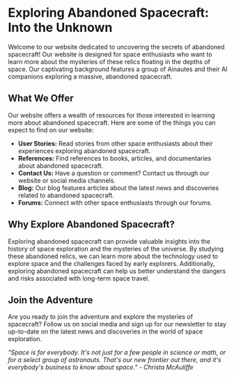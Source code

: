 <!--font:Montserrat-->

# Exploring Abandoned Spacecraft: Into the Unknown

Welcome to our website dedicated to uncovering the secrets of abandoned spacecraft! Our website is designed for space enthusiasts who want to learn more about the mysteries of these relics floating in the depths of space. Our captivating background features a group of Ainautes and their AI companions exploring a massive, abandoned spacecraft.

## What We Offer
Our website offers a wealth of resources for those interested in learning more about abandoned spacecraft. Here are some of the things you can expect to find on our website:

- **User Stories:** Read stories from other space enthusiasts about their experiences exploring abandoned spacecraft.
- **References:** Find references to books, articles, and documentaries about abandoned spacecraft.
- **Contact Us:** Have a question or comment? Contact us through our website or social media channels.
- **Blog:** Our blog features articles about the latest news and discoveries related to abandoned spacecraft.
- **Forums:** Connect with other space enthusiasts through our forums.

## Why Explore Abandoned Spacecraft?
Exploring abandoned spacecraft can provide valuable insights into the history of space exploration and the mysteries of the universe. By studying these abandoned relics, we can learn more about the technology used to explore space and the challenges faced by early explorers. Additionally, exploring abandoned spacecraft can help us better understand the dangers and risks associated with long-term space travel.

## Join the Adventure
Are you ready to join the adventure and explore the mysteries of spacecraft? Follow us on social media and sign up for our newsletter to stay up-to-date on the latest news and discoveries in the world of space exploration. 

_"Space is for everybody. It's not just for a few people in science or math, or for a select group of astronauts. That's our new frontier out there, and it's everybody's business to know about space." - Christa McAuliffe_

<!--

Write me content for website with wallpaper which alt text is:

"A group of Ainautes and their AI companions exploring a massive, abandoned spacecraft floating in the depths of space."

The name/title of the page should not be 1:1 copy of the alt text but rather a real content of the website which is using this wallpaper.

- Use markdown format 
- Start with heading
- Heading should be short and concise
- The content should look like a real website 
- The website should not be about the wallpaper, wallpaper is just a related background
- Heading should be contain work "wallpaper" or "background"
- Include real sections like references, contact, user stories, etc. use things relevant to the page purpose.
- Feel free to use structure like headings, bullets, numbering, blockquotes, paragraphs, horizontal lines, etc.
- You can use formatting like bold or _italic_
- You can include UTF-8 emojis
- Links should be only #hash anchors (and you can refer to the document itself)
- Do not include images


---


# Exploring the Mysteries of Spacecraft: A Wallpaper Background for Your Adventure

Welcome to our website dedicated to exploring the mysteries of spacecraft! Our website is designed for space enthusiasts who want to learn more about abandoned spacecraft floating in the depths of space. Our wallpaper background features a group of Ainautes and their AI companions exploring a massive, abandoned spacecraft. 

## What We Offer
Our website offers a variety of resources for those interested in learning more about abandoned spacecraft. Here are some of the things you can expect to find on our website:

- **User Stories:** Read stories from other space enthusiasts about their experiences exploring abandoned spacecraft.
- **References:** Find references to books, articles, and documentaries about abandoned spacecraft.
- **Contact Us:** Have a question or comment? Contact us through our website or social media channels.
- **Blog:** Our blog features articles about the latest news and discoveries related to abandoned spacecraft.
- **Forums:** Connect with other space enthusiasts through our forums.

## Why Explore Abandoned Spacecraft?
Exploring abandoned spacecraft can provide valuable insights into the history of space exploration and the mysteries of the universe. By studying these abandoned relics, we can learn more about the technology used to explore space and the challenges faced by early explorers. Additionally, exploring abandoned spacecraft can help us better understand the dangers and risks associated with long-term space travel.

## Join the Adventure
Are you ready to join the adventure and explore the mysteries of spacecraft? Follow us on social media and sign up for our newsletter to stay up-to-date on the latest news and discoveries in the world of space exploration. 

_"Space is for everybody. It's not just for a few people in science or math, or for a select group of astronauts. That's our new frontier out there, and it's everybody's business to know about space." - Christa McAuliffe_


---


Heading should not include word "wallpaper". The website should not be about the wallpaper itself, wallpaper is just a related background, rewrite whole content.


---


# Uncovering the Secrets of Abandoned Spacecraft: A Journey into the Unknown

Welcome to our website dedicated to uncovering the secrets of abandoned spacecraft! Our website is designed for space enthusiasts who want to learn more about the mysteries of these relics floating in the depths of space. Our captivating background features a group of Ainautes and their AI companions exploring a massive, abandoned spacecraft.

## What We Offer
Our website offers a wealth of resources for those interested in learning more about abandoned spacecraft. Here are some of the things you can expect to find on our website:

- **User Stories:** Read stories from other space enthusiasts about their experiences exploring abandoned spacecraft.
- **References:** Find references to books, articles, and documentaries about abandoned spacecraft.
- **Contact Us:** Have a question or comment? Contact us through our website or social media channels.
- **Blog:** Our blog features articles about the latest news and discoveries related to abandoned spacecraft.
- **Forums:** Connect with other space enthusiasts through our forums.

## Why Explore Abandoned Spacecraft?
Exploring abandoned spacecraft can provide valuable insights into the history of space exploration and the mysteries of the universe. By studying these abandoned relics, we can learn more about the technology used to explore space and the challenges faced by early explorers. Additionally, exploring abandoned spacecraft can help us better understand the dangers and risks associated with long-term space travel.

## Join the Adventure
Are you ready to join the adventure and explore the mysteries of spacecraft? Follow us on social media and sign up for our newsletter to stay up-to-date on the latest news and discoveries in the world of space exploration. 

_"Space is for everybody. It's not just for a few people in science or math, or for a select group of astronauts. That's our new frontier out there, and it's everybody's business to know about space." - Christa McAuliffe_


---


Write me a Google font which is best fitting for the website.

Pick from the list:
- Barlow Condensed
- Lato
- Great Vibes
- Alegreya
- Raleway
- Orbitron
- Dancing Script
- Montserrat
- Creepster
- Cinzel Decorative
- Playfair Display
- Poppins
- Exo 2
- Cabin
- Roboto
- Inter
- Open Sans
- IBM Plex Sans
- Futura
- Lobster
- Cormorant Garamond
- Cinzel


Write just the font name nothing else.


---


Montserrat

-->
